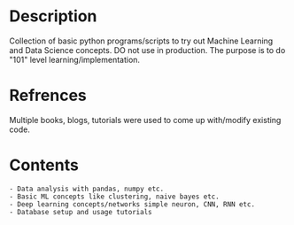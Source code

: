 

# Description

Collection of basic python programs/scripts to try out Machine Learning and Data Science concepts. DO not use in production. The purpose is to do "101" level learning/implementation.

# Refrences

Multiple books, blogs, tutorials were used to come up with/modify existing code.

# Contents

    - Data analysis with pandas, numpy etc.
    - Basic ML concepts like clustering, naive bayes etc.
    - Deep learning concepts/networks simple neuron, CNN, RNN etc.
    - Database setup and usage tutorials
